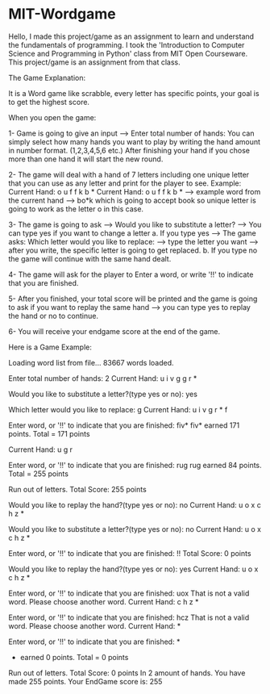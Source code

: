 # MIT-Wordgame
Hello, I made this project/game as an assignment to learn and understand the fundamentals of programming.
I took the 'Introduction to Computer Science and Programming in Python' class from MIT Open Courseware. 
This project/game is an assignment from that class.


The Game Explanation: 

It is a Word game like scrabble, every letter has specific points, your goal is to get the highest score.

When you open the game:

1- Game is going to give an input --> Enter total number of hands: 
You can simply select how many hands you want to play by writing the hand amount in number format. (1,2,3,4,5,6 etc.)
After finishing your hand if you chose more than one hand it will start the new round.

2- The game will deal with a hand of 7 letters including one unique letter that you can use as any letter and print for the player to see.
Example: Current Hand: o u f f k b *
Current Hand: o u f f k b * --> example word from the current hand --> bo*k which is going to accept book so unique letter is going to work as the letter o in this case.

3- The game is going to ask --> Would you like to substitute a letter? --> You can type yes if you want to change a letter
a. If you type yes --> The game asks: Which letter would you like to replace: --> type the letter you want --> after you write, the specific letter is going to get replaced.
b. If you type no the game will continue with the same hand dealt.

4- The game will ask for the player to Enter a word, or write '!!' to indicate that you are finished.

5- After you finished, your total score will be printed and the game is going to ask if you want to replay the same hand --> you can type yes to replay the hand or no to continue.

6- You will receive your endgame score at the end of the game.

Here is a Game Example: 

Loading word list from file...
   83667 words loaded.

Enter total number of hands: 2
Current Hand: u i v g g r * 

Would you like to substitute a letter?(type yes or no): yes

Which letter would you like to replace: g
Current Hand: u i v g r * f 

Enter word, or '!!' to indicate that you are finished: fiv*
fiv* earned 171 points. Total =  171 points 

Current Hand: u g r 

Enter word, or '!!' to indicate that you are finished: rug
rug earned 84 points. Total =  255 points 

Run out of letters. Total Score:  255 points

Would you like to replay the hand?(type yes or no): no
Current Hand: u o x c h z * 

Would you like to substitute a letter?(type yes or no): no
Current Hand: u o x c h z * 

Enter word, or '!!' to indicate that you are finished: !!
Total Score:  0 points

Would you like to replay the hand?(type yes or no): yes
Current Hand: u o x c h z * 

Enter word, or '!!' to indicate that you are finished: uox
That is not a valid word. Please choose another word. 
Current Hand: c h z * 

Enter word, or '!!' to indicate that you are finished: hcz
That is not a valid word. Please choose another word. 
Current Hand: * 

Enter word, or '!!' to indicate that you are finished: *
* earned 0 points. Total =  0 points 

Run out of letters. Total Score:  0 points
In 2 amount of hands. You have made 255 points.
Your EndGame score is:  255
